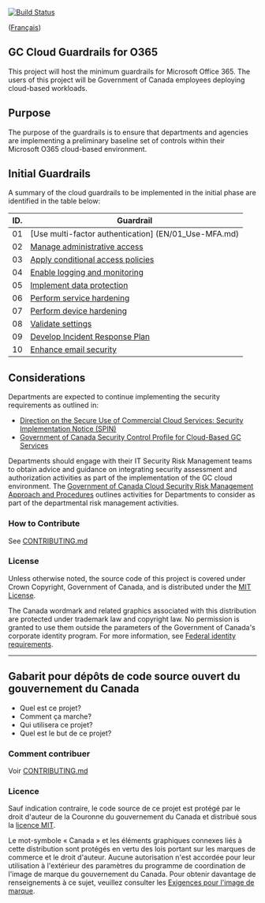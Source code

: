[![Build Status](https://travis-ci.org/canada-ca/template-gabarit.svg?branch=master)](https://travis-ci.org/canada-ca/template-gabarit)

([Français](#gabarit-pour-dépôts-de-code-source-ouvert-du-gouvernement-du-canada))

## GC Cloud Guardrails for O365

This project will host the minimum guardrails for Microsoft Office 365. The users of this project will be Government of Canada employees deploying cloud-based workloads.

## Purpose

The purpose of the guardrails is to ensure that departments and agencies are implementing a preliminary baseline set of controls within their Microsoft O365 cloud-based environment. 

## Initial Guardrails

A summary of the cloud guardrails to be implemented in the initial phase are identified in the table below:

| ID. | Guardrail |
| --- | --- |
| 01 | [Use multi-factor authentication] (EN/01_Use-MFA.md) |
| 02 | [Manage administrative access](EN/02_Manage-Admin-Access.md) |
| 03 | [Apply conditional access policies](EN/03_Apply-Conditional-Access.md) |
| 04 | [Enable logging and monitoring](EN/04_Enable-Logging-and-Monitoring.md) |
| 05 | [Implement data protection](EN/05_Implement-Data-Protection.md) |
| 06 | [Perform service hardening](EN/06_Perform-Service-Hardening.md) |
| 07 | [Perform device hardening](EN/07_Perform-Device-Hardening.md) |
| 08 | [Validate settings](EN/08_Validate-Settings.md) |
| 09 | [Develop Incident Response Plan](EN/09_Develop-IR-Plan.md) |
| 10 | [Enhance email security](EN/10_Enhance-Email-Security.md) |

## Considerations

Departments are expected to continue implementing the security requirements as outlined in:

* [Direction on the Secure Use of Commercial Cloud Services: Security Implementation Notice (SPIN)](https://www.canada.ca/en/government/system/digital-government/modern-emerging-technologies/direction-secure-use-commercial-cloud-services-spin.html)
* [Government of Canada Security Control Profile for Cloud-Based GC Services](https://www.canada.ca/en/government/system/digital-government/modern-emerging-technologies/cloud-services/government-canada-security-control-profile-cloud-based-it-services.html)

Departments should engage with their IT Security Risk Management teams to obtain advice and guidance on integrating security assessment and authorization activities as part of the implementation of the GC cloud environment. The [Government of Canada Cloud Security Risk Management Approach and Procedures](https://www.canada.ca/en/government/system/digital-government/modern-emerging-technologies/cloud-services/cloud-security-risk-management-approach-procedures.html) outlines activities for Departments to consider as part of the departmental risk management activities.

### How to Contribute

See [CONTRIBUTING.md](CONTRIBUTING.md)

### License

Unless otherwise noted, the source code of this project is covered under Crown Copyright, Government of Canada, and is distributed under the [MIT License](LICENSE).

The Canada wordmark and related graphics associated with this distribution are protected under trademark law and copyright law. No permission is granted to use them outside the parameters of the Government of Canada's corporate identity program. For more information, see [Federal identity requirements](https://www.canada.ca/en/treasury-board-secretariat/topics/government-communications/federal-identity-requirements.html).

______________________

## Gabarit pour dépôts de code source ouvert du gouvernement du Canada

- Quel est ce projet?
- Comment ça marche?
- Qui utilisera ce projet?
- Quel est le but de ce projet?

### Comment contribuer

Voir [CONTRIBUTING.md](CONTRIBUTING.md)

### Licence

Sauf indication contraire, le code source de ce projet est protégé par le droit d'auteur de la Couronne du gouvernement du Canada et distribué sous la [licence MIT](LICENSE).

Le mot-symbole « Canada » et les éléments graphiques connexes liés à cette distribution sont protégés en vertu des lois portant sur les marques de commerce et le droit d'auteur. Aucune autorisation n'est accordée pour leur utilisation à l'extérieur des paramètres du programme de coordination de l'image de marque du gouvernement du Canada. Pour obtenir davantage de renseignements à ce sujet, veuillez consulter les [Exigences pour l'image de marque](https://www.canada.ca/fr/secretariat-conseil-tresor/sujets/communications-gouvernementales/exigences-image-marque.html).
